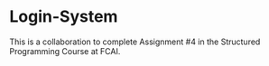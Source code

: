 # Login-System
This is a collaboration to complete Assignment #4 in the Structured Programming Course at FCAI.
